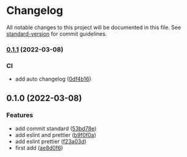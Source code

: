 # Changelog

All notable changes to this project will be documented in this file. See [standard-version](https://github.com/conventional-changelog/standard-version) for commit guidelines.

### [0.1.1](https://github.com/xiaorunbao/koa2-demo/compare/v0.1.0...v0.1.1) (2022-03-08)


### CI

* add auto changelog ([0df4b16](https://github.com/xiaorunbao/koa2-demo/commit/0df4b1699af1fb329d4987cc9076400b258d7165))

## 0.1.0 (2022-03-08)


### Features

* add commit standard ([53bd78e](https://github.com/xiaorunbao/koa2-demo/commit/53bd78e427e907932702f4c7c525633f973e2eed))
* add eslint and prettier ([b9f0f0a](https://github.com/xiaorunbao/koa2-demo/commit/b9f0f0a77a69598efb782b9fc0f43d7a16b2c3fa))
* add eslint prettier ([f23a03d](https://github.com/xiaorunbao/koa2-demo/commit/f23a03d7a2aca30028432d7bd52f09af815b686a))
* first add ([ae8d0f6](https://github.com/xiaorunbao/koa2-demo/commit/ae8d0f6fc2161efe6029572d7c35b6ea42b02861))
